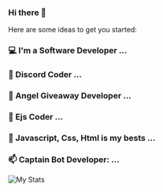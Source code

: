 ### Hi there 👋


Here are some ideas to get you started:

### 💻 I'm a Software Developer ...
### 🌱 Discord Coder ...
### 🎉 Angel Giveaway Developer ...
### 🤔 Ejs Coder ...
### 💬 Javascript, Css, Html is my bests ...
### 📫 Captain Bot Developer: ...


![My Stats](https://angelgiveaway-bot.glitch.me/stats)
